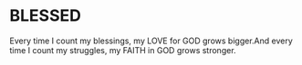 # BLESSED
Every time I count my blessings, my LOVE for GOD grows bigger.And every time I count my struggles, my FAITH in GOD grows stronger.
